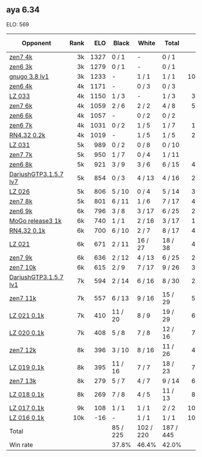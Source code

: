 ## aya 6.34 ##

ELO: 569

Opponent | Rank | ELO | Black | White | Total | Win rate
---------|-----:|----:|-------|-------|-------|-------:
[zen7 4k](zen7%204k.md) | 3k | 1327 | 0 / 1 | - | 0 / 1 | 0.0%
[zen6 3k](zen6%203k.md) | 3k | 1279 | 0 / 1 | - | 0 / 1 | 0.0%
[gnugo 3.8 lv1](gnugo%203.8%20lv1.md) | 3k | 1233 | - | 1 / 1 | 1 / 1 | 100.0%
[zen6 4k](zen6%204k.md) | 4k | 1171 | - | 0 / 3 | 0 / 3 | 0.0%
[LZ 033](LZ%20033.md) | 4k | 1150 | 1 / 3 | - | 1 / 3 | 33.3%
[zen7 6k](zen7%206k.md) | 4k | 1059 | 2 / 6 | 2 / 2 | 4 / 8 | 50.0%
[zen6 6k](zen6%206k.md) | 4k | 1057 | - | 0 / 2 | 0 / 2 | 0.0%
[zen6 7k](zen6%207k.md) | 4k | 1031 | 0 / 2 | 1 / 5 | 1 / 7 | 14.3%
[RN4.32 0.2k](RN4.32%200.2k.md) | 4k | 1019 | - | 1 / 5 | 1 / 5 | 20.0%
[LZ 031](LZ%20031.md) | 5k | 989 | 0 / 2 | 0 / 8 | 0 / 10 | 0.0%
[zen7 7k](zen7%207k.md) | 5k | 950 | 1 / 7 | 0 / 4 | 1 / 11 | 9.1%
[zen6 8k](zen6%208k.md) | 5k | 921 | 3 / 9 | 3 / 6 | 6 / 15 | 40.0%
[DariushGTP3.1.5.7 lv7](DariushGTP3.1.5.7%20lv7.md) | 5k | 854 | 0 / 3 | 4 / 13 | 4 / 16 | 25.0%
[LZ 026](LZ%20026.md) | 5k | 806 | 5 / 10 | 0 / 4 | 5 / 14 | 35.7%
[zen7 8k](zen7%208k.md) | 5k | 801 | 6 / 11 | 1 / 6 | 7 / 17 | 41.2%
[zen6 9k](zen6%209k.md) | 6k | 796 | 3 / 8 | 3 / 17 | 6 / 25 | 24.0%
[MoGo release3 1k](MoGo%20release3%201k.md) | 6k | 740 | 1 / 1 | 2 / 16 | 3 / 17 | 17.6%
[RN4.32 0.1k](RN4.32%200.1k.md) | 6k | 700 | 6 / 10 | 2 / 7 | 8 / 17 | 47.1%
[LZ 021](LZ%20021.md) | 6k | 671 | 2 / 11 | 16 / 27 | 18 / 38 | 47.4%
[zen7 9k](zen7%209k.md) | 6k | 636 | 2 / 12 | 4 / 13 | 6 / 25 | 24.0%
[zen7 10k](zen7%2010k.md) | 6k | 615 | 2 / 9 | 7 / 17 | 9 / 26 | 34.6%
[DariushGTP3.1.5.7 lv1](DariushGTP3.1.5.7%20lv1.md) | 7k | 594 | 2 / 14 | 6 / 16 | 8 / 30 | 26.7%
[zen7 11k](zen7%2011k.md) | 7k | 557 | 6 / 13 | 9 / 16 | 15 / 29 | 51.7%
[LZ 021 0.1k](LZ%20021%200.1k.md) | 7k | 410 | 11 / 20 | 8 / 9 | 19 / 29 | 65.5%
[LZ 020 0.1k](LZ%20020%200.1k.md) | 7k | 408 | 5 / 8 | 7 / 8 | 12 / 16 | 75.0%
[zen7 12k](zen7%2012k.md) | 8k | 396 | 3 / 10 | 8 / 16 | 11 / 26 | 42.3%
[LZ 019 0.1k](LZ%20019%200.1k.md) | 8k | 395 | 11 / 16 | 7 / 7 | 18 / 23 | 78.3%
[zen7 13k](zen7%2013k.md) | 8k | 279 | 5 / 7 | 4 / 7 | 9 / 14 | 64.3%
[LZ 018 0.1k](LZ%20018%200.1k.md) | 8k | 269 | 7 / 8 | 4 / 5 | 11 / 13 | 84.6%
[LZ 017 0.1k](LZ%20017%200.1k.md) | 9k | 108 | 1 / 1 | 1 / 1 | 2 / 2 | 100.0%
[LZ 016 0.1k](LZ%20016%200.1k.md) | 10k | -16 | - | 1 / 1 | 1 / 1 | 100.0%
Total | | | 85 / 225 | 102 / 220 | 187 / 445 | 
Win rate| | | 37.8% | 46.4% | 42.0% | 
